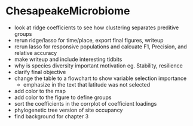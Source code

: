 # ChesapeakeMicrobiome

- look at ridge coefficients to see how clustering separates preditive groups
- rerun ridge/lasso for time/place, export final figures, writeup
- rerun lasso for responsive populations and calcuate F1, Precision, and relative accuracy
- make writeup and include interesting tidbits
- why is species diversity important motivation eg. Stability, resilience
- clarify final objective 
- change the table to a flowchart to show variable selection importance
	-  emphasize in the text that latitude was not selected 
- add color to the map
-  add color to the figure to define groups
- sort the coefficients in the corrplot of coefficient loadings
- phylogenetic tree version of site occupancy
- find background for chapter 3 





